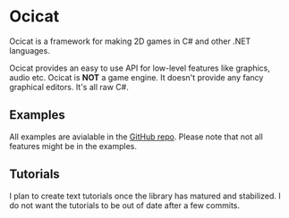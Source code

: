 # Ocicat
Ocicat is a framework for making 2D games in C# and other .NET languages.

Ocicat provides an easy to use API for low-level features like graphics, audio etc.
Ocicat is **NOT** a game engine. It doesn't provide any fancy graphical editors. It's all raw C#.

## Examples
All examples are avialable in the [GitHub repo](https://github.com/pointThink/ocicat/tree/main/ocicat/Examples).
Please note that not all features might be in the examples.

## Tutorials
I plan to create text tutorials once the library has matured and stabilized.
I do not want the tutorials to be out of date after a few commits.

